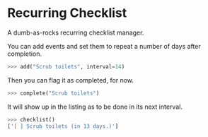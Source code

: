 # Recurring Checklist
A dumb-as-rocks recurring checklist manager.

You can add events and set them to repeat a number of days after completion.
```python
>>> add("Scrub toilets", interval=14)
```

Then you can flag it as completed, for now.
```python
>>> complete("Scrub toilets")
```

It will show up in the listing as to be done in its next interval.
```python
>>> checklist()
['[ ] Scrub toilets (in 13 days.)']
```
